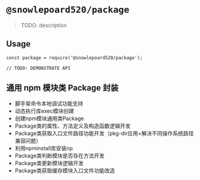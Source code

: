 # `@snowlepoard520/package`

> TODO: description

## Usage

```
const package = require('@snowlepoard520/package');

// TODO: DEMONSTRATE API
```

## 通用 npm 模块类 Package 封装

- 脚手架命令本地调试功能支持
- 动态执行库exec模块创建
- 创建npm模块通用类Package
- Package类的属性、方法定义及构造函数逻辑开发
- Package类获取入口文件路径功能开发（pkg-dir应用+解决不同操作系统路径兼容问题）
- 利用npminstall库安装np
- Package类判断模块是否存在方法开发
- Package类更新模块逻辑开发
- Package类获取缓存模块入口文件功能改造